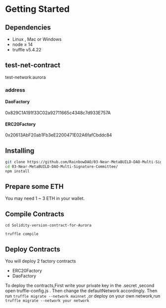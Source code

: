 # Getting Started
## **Dependencies**

- Linux , Mac or Windows
- node ≥ 14
- truffle v5.4.22
## test-net-contract

test-network:aurora

### address

#### DaoFactory
0x829C1A191f33C02a92711665c4348c7d933E757A
#### ERC20Factory
0x20613AbF20ab1Fb3eE2200471E02A6fafCbddc84



## **Installing**

```bash
git clone https://github.com/RainbowDAO/03-Near-MetaBUILD-DAO-Multi-Signature-Committee.git
cd 03-Near-MetaBUILD-DAO-Multi-Signature-Committee/
npm install
```

## **Prepare some ETH**
You may need 1 ~ 3 ETH in your wallet.


## **Compile  Contracts**
```cd Solidity-version-contract-for-Aurora```

```truffle compile```
## **Deploy  Contracts**


You will deploy 2 factory contracts
- ERC20Factory
- DaoFactory

To deploy the contracts,First write your private key in the .secret ,second open truffle-config.js . Then change the defaultNetwork accordingly. Then run ```truffle migrate --network mainnet```
,or deploy on your own network,run ```truffle migrate --network your network```




